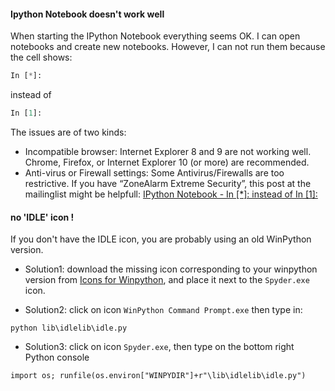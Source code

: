 #### Ipython Notebook doesn't work well

When starting the IPython Notebook everything seems OK. I can open notebooks and create new notebooks. However, I can not run them because the cell shows:
```python
In [*]:
```
instead of
```python
In [1]:
```
The issues are of two kinds:
- Incompatible browser: Internet Explorer 8 and 9 are not working well. Chrome, Firefox, or Internet Explorer 10 (or more) are recommended.
- Anti-virus or Firewall settings: Some Antivirus/Firewalls are too restrictive. If you have “ZoneAlarm  Extreme Security”, this post at the mailinglist might be helpfull: [IPython Notebook - In [*]: instead of In [1]:](https://groups.google.com/forum/#!topic/winpython/sOanTThQ-os)

#### no 'IDLE' icon !
If you don't have the IDLE icon, you are probably using an old WinPython version. 
- Solution1: download the missing icon corresponding to your winpython version from [Icons for Winpython](http://sourceforge.net/projects/stonebig.u/files/Icons_for_Winpython), and place it next to the `Spyder.exe` icon.

- Solution2:  click on icon `WinPython Command Prompt.exe` then type in:
````
python lib\idlelib\idle.py
````

- Solution3: click on icon `Spyder.exe`, then type on the bottom right Python console
````
import os; runfile(os.environ["WINPYDIR"]+r"\lib\idlelib\idle.py")
````
